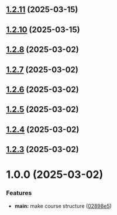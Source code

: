 ## [1.2.11](https://github.com/migolovina/study_2024-2025_os-intro/compare/1.2.10...1.2.11) (2025-03-15)



## [1.2.10](https://github.com/migolovina/study_2024-2025_os-intro/compare/1.2.9...1.2.10) (2025-03-15)



## [1.2.8](https://github.com/migolovina/study_2024-2025_os-intro/compare/1.2.7...1.2.8) (2025-03-02)



## [1.2.7](https://github.com/migolovina/study_2024-2025_os-intro/compare/1.2.6...1.2.7) (2025-03-02)



## [1.2.6](https://github.com/migolovina/study_2024-2025_os-intro/compare/1.2.5...1.2.6) (2025-03-02)



## [1.2.5](https://github.com/migolovina/study_2024-2025_os-intro/compare/1.2.4...1.2.5) (2025-03-02)



## [1.2.4](https://github.com/migolovina/study_2024-2025_os-intro/compare/1.2.3...1.2.4) (2025-03-02)



## [1.2.3](https://github.com/migolovina/study_2024-2025_os-intro/compare/1.0.0...1.2.3) (2025-03-02)



# 1.0.0 (2025-03-02)


### Features

* **main:** make course structure ([02898e5](https://github.com/migolovina/study_2024-2025_os-intro/commit/02898e5fda420aa628097504951bce520b6c9943))



